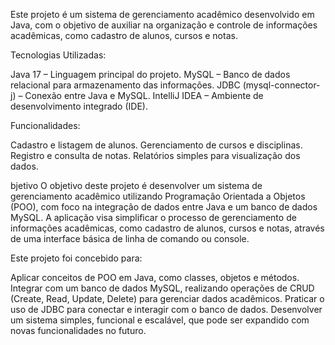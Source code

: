 Este projeto é um sistema de gerenciamento acadêmico desenvolvido em Java, com o objetivo de auxiliar na organização e controle de informações acadêmicas, como cadastro de alunos, cursos e notas.

Tecnologias Utilizadas:

Java 17 – Linguagem principal do projeto.
MySQL – Banco de dados relacional para armazenamento das informações.
JDBC (mysql-connector-j) – Conexão entre Java e MySQL.
IntelliJ IDEA – Ambiente de desenvolvimento integrado (IDE).

Funcionalidades:

Cadastro e listagem de alunos.
Gerenciamento de cursos e disciplinas.
Registro e consulta de notas.
Relatórios simples para visualização dos dados.

bjetivo
O objetivo deste projeto é desenvolver um sistema de gerenciamento acadêmico utilizando Programação Orientada a Objetos (POO), com foco na integração de dados entre Java e um banco de dados MySQL. A aplicação visa simplificar o processo de gerenciamento de informações acadêmicas, como cadastro de alunos, cursos e notas, através de uma interface básica de linha de comando ou console.

Este projeto foi concebido para:

Aplicar conceitos de POO em Java, como classes, objetos e métodos.
Integrar com um banco de dados MySQL, realizando operações de CRUD (Create, Read, Update, Delete) para gerenciar dados acadêmicos.
Praticar o uso de JDBC para conectar e interagir com o banco de dados.
Desenvolver um sistema simples, funcional e escalável, que pode ser expandido com novas funcionalidades no futuro.
